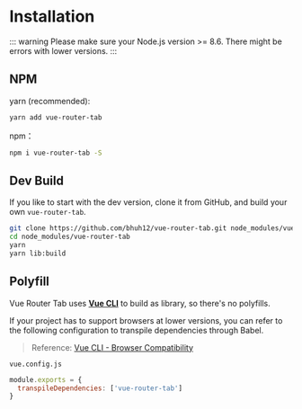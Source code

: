# Installation

::: warning
Please make sure your Node.js version >= 8.6. There might be errors with lower versions.
:::

## NPM

yarn (recommended):

```bash
yarn add vue-router-tab
```

npm：

```bash
npm i vue-router-tab -S
```

## Dev Build

If you like to start with the dev version, clone it from GitHub, and build your own `vue-router-tab`.

```bash
git clone https://github.com/bhuh12/vue-router-tab.git node_modules/vue-router-tab
cd node_modules/vue-router-tab
yarn
yarn lib:build
```

## Polyfill

Vue Router Tab uses [**Vue CLI**](https://cli.vuejs.org) to build as library, so there's no polyfills.

If your project has to support browsers at lower versions, you can refer to the following configuration to transpile dependencies through Babel.

> Reference: [Vue CLI - Browser Compatibility](https://cli.vuejs.org/guide/browser-compatibility.html)

`vue.config.js`

```javascript
module.exports = {
  transpileDependencies: ['vue-router-tab']
}
```
